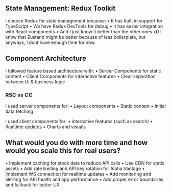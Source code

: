 ## State Management: Redux Toolkit

I choose Redux for state management because:
• It has built in support for TypeScript
• We have Redux DevTools for debug
• It has easier integration with React components
• And I just know it better than the other ones xD I know that Zustand might be better because of less boilerplate, but anyways, I dont have enough time for now.

## Component Architecture

I followed feature based architecture with:
• Server Components for static content
• Client Components for interactive features
• Clear separation between UI & business logic

### RSC vs CC

I used server components for:
• Layout components
• Static content
• Initial data fetching

I used client components for:
• Interactive features (such as search)
• Realtime updates
• Charts and visuals

## What would you do with more time and how would you scale this for real users?

• Implement caching for stock data to reduce API calls
• Use CDN for static assets
• Add rate limiting and API key rotation for Alpha Vantage
• Implement WS connection for realtime updates
• Add monitoring and alerting for API health and app performance
• Add proper error boundaries and fallback for better UX

